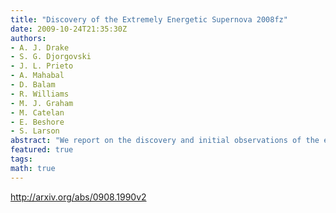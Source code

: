 ```yaml
---
title: "Discovery of the Extremely Energetic Supernova 2008fz"
date: 2009-10-24T21:35:30Z
authors:
- A. J. Drake
- S. G. Djorgovski
- J. L. Prieto
- A. Mahabal
- D. Balam
- R. Williams
- M. J. Graham
- M. Catelan
- E. Beshore
- S. Larson
abstract: "We report on the discovery and initial observations of the energetic type IIn supernova (SN), 2008fz. The optical energy emitted by SN 2008fz (based on the light curve over a 88 day period), is possibly the most ever observed for a supernova (1.4 x 10^51 erg). The event was more luminous than the type IIn SN 2006gy, but exhibited same smooth, slowly evolving light curve. As is characteristic of type IIn SN, the early spectra of 2008fz initially exhibited narrow Balmer lines which were replaced by a broader component at later times. The spectra also show a blue continuum with no signs of Ca or Na absorption, suggesting that there is little extinction due to intragalatic dust in the host or circumstellar material. No host galaxy is identified in prior coadded images reaching R ~ 22. From the supernova's redshift, z=0.133, we place an upper limit on the host of M_R=-17. The presence of the SN within such a faint host follows the majority of recently discovered highly luminous SN. A possible reason for this occurrence is the very high star formation rate occurring in low-mass galaxies in combination with the low metallicity environment, which makes the production of very massive stars possible. We determine the peak absolute magnitude of the event to be M_V = -22.3 from the initial photometry and the redshift distance, placing it among the most luminous supernovae discovered."
featured: true
tags:
math: true
---
```

http://arxiv.org/abs/0908.1990v2
